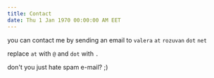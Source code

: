 ```yaml
---
title: Contact
date: Thu 1 Jan 1970 00:00:00 AM EET
---
```


you can contact me by sending an email to `valera` `at` `rozuvan` `dot` `net`

replace `at` with `@` and `dot` with `.`

don't you just hate spam e-mail? ;)
